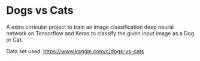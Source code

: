 # Dogs vs Cats
A extra cirricular project to train an image classification deep neural network on Tensorflow and Keras to classify the given input image as a Dog or Cat.

Data set used: https://www.kaggle.com/c/dogs-vs-cats
